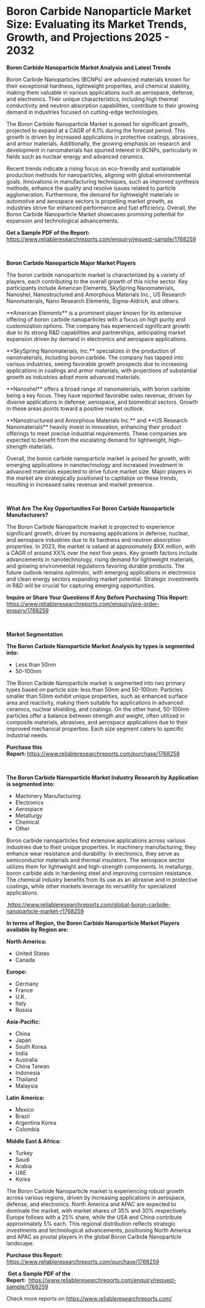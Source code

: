 <p><h1>Boron Carbide Nanoparticle Market Size: Evaluating its Market Trends, Growth, and Projections 2025 - 2032</h1></p><p><strong>Boron Carbide Nanoparticle Market Analysis and Latest Trends</strong></p>
<p><p>Boron Carbide Nanoparticles (BCNPs) are advanced materials known for their exceptional hardness, lightweight properties, and chemical stability, making them valuable in various applications such as aerospace, defense, and electronics. Their unique characteristics, including high thermal conductivity and neutron absorption capabilities, contribute to their growing demand in industries focused on cutting-edge technologies.</p><p>The Boron Carbide Nanoparticle Market is poised for significant growth, projected to expand at a CAGR of 6.1% during the forecast period. This growth is driven by increased applications in protective coatings, abrasives, and armor materials. Additionally, the growing emphasis on research and development in nanomaterials has spurred interest in BCNPs, particularly in fields such as nuclear energy and advanced ceramics.</p><p>Recent trends indicate a rising focus on eco-friendly and sustainable production methods for nanoparticles, aligning with global environmental goals. Innovations in manufacturing techniques, such as improved synthesis methods, enhance the quality and resolve issues related to particle agglomeration. Furthermore, the demand for lightweight materials in automotive and aerospace sectors is propelling market growth, as industries strive for enhanced performance and fuel efficiency. Overall, the Boron Carbide Nanoparticle Market showcases promising potential for expansion and technological advancements.</p></p>
<p><strong>Get a Sample PDF of the Report:&nbsp;</strong> <a href="https://www.reliableresearchreports.com/enquiry/request-sample/1768259?utm_campaign=3110&utm_medium=2&utm_source=Github&utm_content=ia&utm_term=03042025&utm_id=boron-carbide-nanoparticle">https://www.reliableresearchreports.com/enquiry/request-sample/1768259</a></p>
<p>&nbsp;</p>
<p><strong>Boron Carbide Nanoparticle Major Market Players</strong></p>
<p><p>The boron carbide nanoparticle market is characterized by a variety of players, each contributing to the overall growth of this niche sector. Key participants include American Elements, SkySpring Nanomaterials, Nanoshel, Nanostructured and Amorphous Materials Inc., US Research Nanomaterials, Nano Research Elements, Sigma-Aldrich, and others.</p><p>**American Elements** is a prominent player known for its extensive offering of boron carbide nanoparticles with a focus on high purity and customization options. The company has experienced significant growth due to its strong R&D capabilities and partnerships, anticipating market expansion driven by demand in electronics and aerospace applications.</p><p>**SkySpring Nanomaterials, Inc.** specializes in the production of nanomaterials, including boron carbide. The company has tapped into various industries, seeing favorable growth prospects due to increasing applications in coatings and armor materials, with projections of substantial growth as industries adopt more advanced materials.</p><p>**Nanoshel** offers a broad range of nanomaterials, with boron carbide being a key focus. They have reported favorable sales revenue, driven by diverse applications in defense, aerospace, and biomedical sectors. Growth in these areas points toward a positive market outlook.</p><p>**Nanostructured and Amorphous Materials Inc.** and **US Research Nanomaterials** heavily invest in innovation, enhancing their product offerings to meet precise industrial requirements. These companies are expected to benefit from the escalating demand for lightweight, high-strength materials.</p><p>Overall, the boron carbide nanoparticle market is poised for growth, with emerging applications in nanotechnology and increased investment in advanced materials expected to drive future market size. Major players in the market are strategically positioned to capitalize on these trends, resulting in increased sales revenue and market presence.</p></p>
<p>&nbsp;</p>
<p><strong>What Are The Key Opportunities For Boron Carbide Nanoparticle Manufacturers?</strong></p>
<p><p>The Boron Carbide Nanoparticle market is projected to experience significant growth, driven by increasing applications in defense, nuclear, and aerospace industries due to its hardness and neutron absorption properties. In 2023, the market is valued at approximately $XX million, with a CAGR of around XX% over the next five years. Key growth factors include advancements in nanotechnology, rising demand for lightweight materials, and growing environmental regulations favoring durable products. The future outlook remains optimistic, with emerging applications in electronics and clean energy sectors expanding market potential. Strategic investments in R&D will be crucial for capturing emerging opportunities.</p></p>
<p><strong>Inquire or Share Your Questions If Any Before Purchasing This Report:</strong> <a href="https://www.reliableresearchreports.com/enquiry/pre-order-enquiry/1768259?utm_campaign=3110&utm_medium=2&utm_source=Github&utm_content=ia&utm_term=03042025&utm_id=boron-carbide-nanoparticle">https://www.reliableresearchreports.com/enquiry/pre-order-enquiry/1768259</a></p>
<p>&nbsp;</p>
<p><strong>Market Segmentation</strong></p>
<p><strong>The Boron Carbide Nanoparticle Market Analysis by types is segmented into:</strong></p>
<p><ul><li>Less than 50nm</li><li>50-100nm</li></ul></p>
<p><p>The Boron Carbide Nanoparticle market is segmented into two primary types based on particle size: less than 50nm and 50-100nm. Particles smaller than 50nm exhibit unique properties, such as enhanced surface area and reactivity, making them suitable for applications in advanced ceramics, nuclear shielding, and coatings. On the other hand, 50-100nm particles offer a balance between strength and weight, often utilized in composite materials, abrasives, and aerospace applications due to their improved mechanical properties. Each size segment caters to specific industrial needs.</p></p>
<p><strong>Purchase this Report:&nbsp;</strong><a href="https://www.reliableresearchreports.com/purchase/1768259?utm_campaign=3110&utm_medium=2&utm_source=Github&utm_content=ia&utm_term=03042025&utm_id=boron-carbide-nanoparticle">https://www.reliableresearchreports.com/purchase/1768259</a></p>
<p>&nbsp;</p>
<p><strong>The Boron Carbide Nanoparticle Market Industry Research by Application is segmented into:</strong></p>
<p><ul><li>Machinery Manufacturing</li><li>Electronics</li><li>Aerospace</li><li>Metallurgy</li><li>Chemical</li><li>Other</li></ul></p>
<p><p>Boron carbide nanoparticles find extensive applications across various industries due to their unique properties. In machinery manufacturing, they enhance wear resistance and durability. In electronics, they serve as semiconductor materials and thermal insulators. The aerospace sector utilizes them for lightweight and high-strength components. In metallurgy, boron carbide aids in hardening steel and improving corrosion resistance. The chemical industry benefits from its use as an abrasive and in protective coatings, while other markets leverage its versatility for specialized applications.</p></p>
<p><a href="https://www.reliableresearchreports.com/global-boron-carbide-nanoparticle-market-r1768259?utm_campaign=3110&utm_medium=2&utm_source=Github&utm_content=ia&utm_term=03042025&utm_id=boron-carbide-nanoparticle">&nbsp;https://www.reliableresearchreports.com/global-boron-carbide-nanoparticle-market-r1768259</a></p>
<p><strong>In terms of Region, the Boron Carbide Nanoparticle Market Players available by Region are:</strong></p>
<p>
    <p> <strong> North America: </strong>
        <ul>
            <li>United States</li>
            <li>Canada</li>
        </ul>
        </p> 
    <p> <strong> Europe: </strong>
        <ul>
            <li>Germany</li>
            <li>France</li>
            <li>U.K.</li>
            <li>Italy</li>
            <li>Russia</li>
        </ul>
        </p> 
    <p> <strong> Asia-Pacific: </strong>
        <ul>
            <li>China</li>
            <li>Japan</li>
            <li>South Korea</li>
            <li>India</li>
            <li>Australia</li>
            <li>China Taiwan</li>
            <li>Indonesia</li>
            <li>Thailand</li>
            <li>Malaysia</li>
        </ul>
        </p> 
    <p> <strong> Latin America: </strong>
        <ul>
            <li>Mexico</li>
            <li>Brazil</li>
            <li>Argentina Korea</li>
            <li>Colombia</li>
        </ul>
        </p> 
    <p> <strong> Middle East & Africa: </strong>
        <ul>
            <li>Turkey</li>
            <li>Saudi</li>
            <li>Arabia</li>
            <li>UAE</li>
            <li>Korea</li>
        </ul>
    </p>
    </p>
<p><p>The Boron Carbide Nanoparticle market is experiencing robust growth across various regions, driven by increasing applications in aerospace, defense, and electronics. North America and APAC are expected to dominate the market, with market shares of 35% and 30% respectively. Europe follows with a 25% share, while the USA and China contribute approximately 5% each. This regional distribution reflects strategic investments and technological advancements, positioning North America and APAC as pivotal players in the global Boron Carbide Nanoparticle landscape.</p></p>
<p><strong>Purchase this Report: </strong><a href="https://www.reliableresearchreports.com/purchase/1768259?utm_campaign=3110&utm_medium=2&utm_source=Github&utm_content=ia&utm_term=03042025&utm_id=boron-carbide-nanoparticle">https://www.reliableresearchreports.com/purchase/1768259</a></p>
<p>&nbsp;<strong>Get a Sample PDF of the Report:&nbsp;&nbsp;</strong><a href="https://www.reliableresearchreports.com/enquiry/request-sample/1768259?utm_campaign=3110&utm_medium=2&utm_source=Github&utm_content=ia&utm_term=03042025&utm_id=boron-carbide-nanoparticle">https://www.reliableresearchreports.com/enquiry/request-sample/1768259</a></p>
<p><strong></strong></p>
<p>Check more reports on <a href="https://www.reliableresearchreports.com/?utm_campaign=3110&utm_medium=2&utm_source=Github&utm_content=ia&utm_term=03042025&utm_id=boron-carbide-nanoparticle">https://www.reliableresearchreports.com/</a></p>